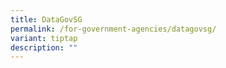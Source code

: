 ```yaml
---
title: DataGovSG
permalink: /for-government-agencies/datagovsg/
variant: tiptap
description: ""
---
```


